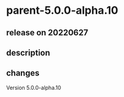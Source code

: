 # parent-5.0.0-alpha.10

## release on 20220627

## description

## changes

Version 5.0.0-alpha.10

